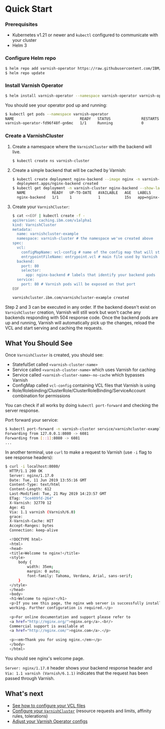 # Quick Start

### Prerequisites

* Kubernetes v1.21 or newer and `kubectl` configured to communicate with your cluster
* Helm 3

### Configure Helm repo 

```bash
$ helm repo add varnish-operator https://raw.githubusercontent.com/IBM/varnish-operator/main/helm-releases
$ helm repo update
```

### Install Varnish Operator

```bash
$ helm install varnish-operator --namespace varnish-operator varnish-operator/varnish-operator
```                                                                                                                        

You should see your operator pod up and running:

```bash
$ kubectl get pods --namespace varnish-operator
NAME                              READY   STATUS              RESTARTS   AGE
varnish-operator-fd96f48f-gn6mc   1/1     Running             0          40s
```

### Create a VarnishCluster

1. Create a namespace where the `VarnishCluster` with the backend will live.

    ```bash
    $ kubectl create ns varnish-cluster
    ```

1. Create a simple backend that will be cached by Varnish:

    ```bash
    $ kubectl create deployment nginx-backend --image nginx -n varnish-cluster --port=80
      deployment.apps/nginx-backend created
    $ kubectl get deployment -n varnish-cluster nginx-backend --show-labels #get pod labels, they will be used to identify your backend pods
      NAME            READY   UP-TO-DATE   AVAILABLE   AGE   LABELS
      nginx-backend   1/1     1            1           15s   app=nginx-backend 
    ```

1. Create your `VarnishCluster`:

    ```bash
    $ cat <<EOF | kubectl create -f -
    apiVersion: caching.ibm.com/v1alpha1
    kind: VarnishCluster
    metadata:
      name: varnishcluster-example
      namespace: varnish-cluster # the namespace we've created above
    spec:
      vcl:
        configMapName: vcl-config # name of the config map that will store your VCL files. Will be created if doesn't exist.
        entrypointFileName: entrypoint.vcl # main file used by Varnish to compile the VCL code.
      backend:
        port: 80
        selector:
          app: nginx-backend # labels that identify your backend pods
      service:
        port: 80 # Varnish pods will be exposed on that port
    EOF
 
    varnishcluster.ibm.com/varnishcluster-example created  
    ```

Step 2 and 3 can be executed in any order. If the backend doesn't exist on `VarnishCluster` creation, Varnish will still work but won't cache any backends responding with 504 response code. Once the backend pods are up and running, Varnish will automatically pick up the changes, reload the VCL and start serving and caching the requests.

## What You Should See

Once `VarnishCluster` is created, you should see:

* StatefulSet called `<varnish-cluster-name>`
* Service called `<varnish-cluster-name>` which uses Varnish for caching
* Service called `<varnish-cluster-name>-no-cache` which bypasses Varnish
* ConfigMap called `vcl-config` containing VCL files that Varnish is using
* Role/Rolebinding/ClusterRole/ClusterRoleBinding/ServiceAccount combination for permissions

You can check if all works by doing `kubectl port-forward` and checking the server response.

Port forward your service:

```bash
$ kubectl port-forward -n varnish-cluster service/varnishcluster-example 8080:6081
Forwarding from 127.0.0.1:8080 -> 6081
Forwarding from [::1]:8080 -> 6081
...
```

In another terminal, use `curl` to make a request to Varnish (use `-i` flag to see response headers):

```bash
$ curl -i localhost:8080/
  HTTP/1.1 200 OK
  Server: nginx/1.17.0
  Date: Tue, 11 Jun 2019 13:55:16 GMT
  Content-Type: text/html
  Content-Length: 612
  Last-Modified: Tue, 21 May 2019 14:23:57 GMT
  ETag: "5ce409fd-264"
  X-Varnish: 32770 12
  Age: 41
  Via: 1.1 varnish (Varnish/6.0)
  grace: 
  X-Varnish-Cache: HIT
  Accept-Ranges: bytes
  Connection: keep-alive
  
  <!DOCTYPE html>
  <html>
  <head>
  <title>Welcome to nginx!</title>
  <style>
      body {
          width: 35em;
          margin: 0 auto;
          font-family: Tahoma, Verdana, Arial, sans-serif;
      }
  </style>
  </head>
  <body>
  <h1>Welcome to nginx!</h1>
  <p>If you see this page, the nginx web server is successfully installed and
  working. Further configuration is required.</p>
  
  <p>For online documentation and support please refer to
  <a href="http://nginx.org/">nginx.org</a>.<br/>
  Commercial support is available at
  <a href="http://nginx.com/">nginx.com</a>.</p>
  
  <p><em>Thank you for using nginx.</em></p>
  </body>
  </html>
```

You should see nginx's welcome page. 

`Server: nginx/1.17.0` header shows your backend response header and `Via: 1.1 varnish (Varnish/6.1.1)` indicates that the request has been passed through Varnish.

## What's next

* [See how to configure your VCL files](vcl-configuration.md)
* [Configure your `VarnishCluster`](varnish-cluster-configuration.md) (resource requests and limits, affinity rules, tolerations)
* [Adjust your Varnish Operator configs](operator-configuration.md)
